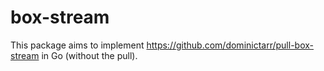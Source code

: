 # box-stream

This package aims to implement https://github.com/dominictarr/pull-box-stream in Go
(without the pull).
